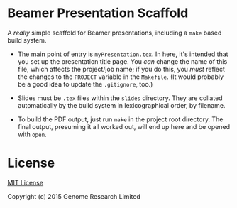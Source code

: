 # Beamer Presentation Scaffold

A *really* simple scaffold for Beamer presentations, including a `make`
based build system.

* The main point of entry is `myPresentation.tex`. In here, it's
  intended that you set up the presentation title page. You *can* change
  the name of this file, which affects the project/job name; if you do
  this, you *must* reflect the changes to the `PROJECT` variable in the
  `Makefile`. (It would probably be a good idea to update the
  `.gitignore`, too.)

* Slides must be `.tex` files within the `slides` directory. They are
  collated automatically by the build system in lexicographical order,
  by filename.

* To build the PDF output, just run `make` in the project root
  directory. The final output, presuming it all worked out, will end up
  here and be opened with `open`.

# License

[MIT License](LICENSE)

Copyright (c) 2015 Genome Research Limited
